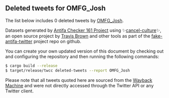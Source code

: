 ## Deleted tweets for OMFG_Josh

The list below includes 0 deleted tweets by
[OMFG_Josh](https://twitter.com/OMFG_Josh).



Datasets generated by [Antifa Checker 161 Project](https://twitter.com/antifacheck161) using ✨[cancel-culture](https://github.com/travisbrown/cancel-culture)✨, an open source project by 
[Travis Brown](https://twitter.com/travisbrown) and other tools as part of the 
[fake-antifa-twitter](https://github.com/antifacheck161/fake-antifa-twitter) project repo on github.

You can create your own updated version of this document by checking out and configuring the
repository and then running the following commands:

```bash
$ cargo build --release
$ target/release/twcc deleted-tweets --report OMFG_Josh
```

Please note that all tweets quoted here are sourced from the
[Wayback Machine](https://web.archive.org) and were not directly accessed through the Twitter API or
any Twitter client.

